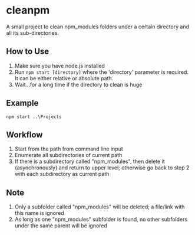 # cleanpm
A small project to clean npm_modules folders under a certain directory and all its sub-directories.

## How to Use
1. Make sure you have node.js installed
2. Run `npm start [directory]` where the 'directory' parameter is required. It can be either relative or absolute path.
3. Wait...for a long time if the directory to clean is huge

## Example
`npm start ..\Projects`

## Workflow
1. Start from the path from command line input
2. Enumerate all subdirectories of current path
3. If there is a subdirectory called "npm_modules", then delete it (asynchronously) and return to upper level; otherwise go back to step 2 with each subdirectory as current path

## Note
1. Only a subfolder called "npm_modules" will be deleted; a file/link with this name is ignored
2. As long as one "npm_modules" subfolder is found, no other subfolders under the same parent will be ignored
